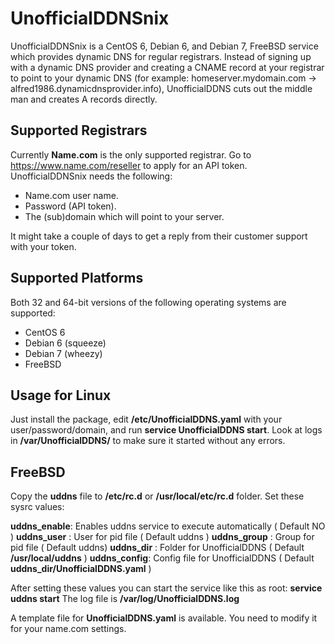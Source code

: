 UnofficialDDNSnix
=================

UnofficialDDNSnix is a CentOS 6, Debian 6, and Debian 7, FreeBSD service which provides dynamic DNS for regular registrars. Instead of signing up with a dynamic DNS provider and creating a CNAME record at your registrar to point to your dynamic DNS (for example: homeserver.mydomain.com -> alfred1986.dynamicdnsprovider.info), UnofficialDDNS cuts out the middle man and creates A records directly.


Supported Registrars
--------------------

Currently **Name.com** is the only supported registrar. Go to https://www.name.com/reseller to apply for an API token.
UnofficialDDNSnix needs the following:
* Name.com user name.
* Password (API token).
* The (sub)domain which will point to your server.

It might take a couple of days to get a reply from their customer support with your token.


Supported Platforms
-------------------

Both 32 and 64-bit versions of the following operating systems are supported:
* CentOS 6
* Debian 6 (squeeze)
* Debian 7 (wheezy)
* FreeBSD


Usage for Linux
---------------

Just install the package, edit **/etc/UnofficialDDNS.yaml** with your user/password/domain, and run **service UnofficialDDNS start**. Look at logs in **/var/UnofficialDDNS/** to make sure it started without any errors.

FreeBSD
-------

Copy the **uddns** file to **/etc/rc.d** or **/usr/local/etc/rc.d** folder. Set these sysrc values:

**uddns_enable**: Enables uddns service to execute automatically ( Default NO )
**uddns_user**  : User for pid file  ( Default uddns )
**uddns_group** : Group for pid file ( Default uddns)
**uddns_dir**   : Folder for UnofficialDDNS ( Default **/usr/local/uddns** )
**uddns_config**: Config file for UnofficialDDNS ( Default **uddns_dir/UnofficialDDNS.yaml** )

After setting these values you can start the service like this as root: **service uddns start**
The log file is **/var/log/UnofficialDDNS.log** 

A template file for **UnofficialDDNS.yaml** is available. You need to modify it for your name.com settings.